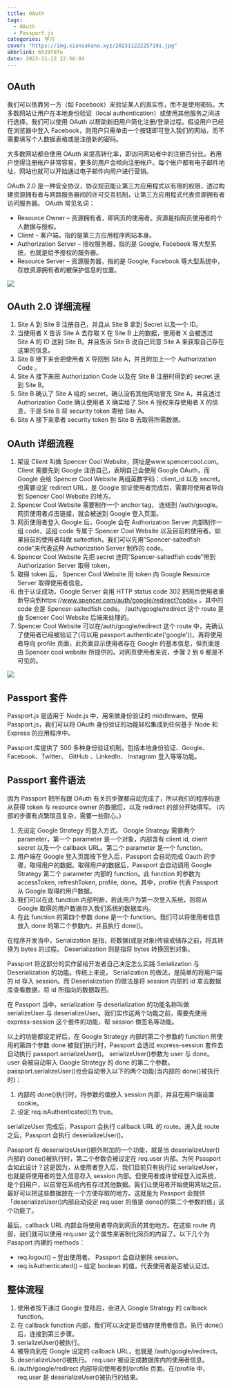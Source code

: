 ```yaml
---
title: OAuth
tags:
  - OAuth
  - Passport.js
categories: 学习
cover: "https://img.xiansakana.xyz/202311222257191.jpg"
abbrlink: 6529f8fe
date: 2023-11-22 22:58:04
---
```


## OAuth

我们可以依靠另一方（如 Facebook）来验证某人的真实性，而不是使用密码。大多数网站让用户在本地身份验证（local authentication）或使用其他服务之间进行选择。我们可以使用 OAuth 以帮助新旧用户简化注册/登录过程。假设用户已经在浏览器中登入 Facebook，则用户只需单击一个按钮即可登入我们的网站，而不需要填写个人数据表格或是注册新的密码。

大多数网站都会使用 OAuth 来提高转化率，即访问网站者中的注册百分比。若用户觉得注册帐户非常容易，更多的用户会倾向注册帐户。每个帐户都有电子邮件地址，网站也就可以开始通过电子邮件向用户进行营销。

OAuth 2.0 是一种安全协议，协议规范能让第三方应用程式以有限的权限，透过构建资源拥有者与网路服务器间的许可交互机制，让第三方应用程式代表资源拥有者访问服务器。 OAuth 常见名词：

- Resource Owner – 资源拥有者，即网页的使用者。资源是指网页使用者的个人数据与授权。
- Client – 客户端，指的是第三方应用程序网站本身。
- Authorization Server – 授权服务器，指的是 Google, Facebook 等大型系统，也就是给予授权的服务器。
- Resource Server – 资源服务器，指的是 Google, Facebook 等大型系统中，存放资源拥有者的被保护信息的位置。

![](https://img.xiansakana.xyz/202311201924672.png)

## OAuth 2.0 详细流程

1. Site A 到 Site B 注册自己，并且从 Site B 拿到 Secret 以及一个 ID。
2. 当使用者 X 告诉 Site A 去存取 X 在 Site B 上的数据，使用者 X 会被透过 Site A 的 ID 送到 Site B，并且告诉 Site B 说自己同意 Site A 来获取自己存在这里的信息。
3. Site B 接下来会把使用者 X 导回到 Site A，并且附加上一个 Authorization Code 。
4. Site A 接下来把 Authorization Code 以及在 Site B 注册时得到的 secret 送到 Site B。
5. Site B 确认了 Site A 给的 secret，确认没有其他网站冒充 Site A，并且透过 Authorization Code 确认使用者 X 确实给了 Site A 授权来存使用者 X 的信息，于是 Site B 将 security token 寄给 Site A。
6. Site A 接下来拿者 security token 到 Site B 去取得所需数据。

## OAuth 详细流程

1. 架设 Client 叫做 Spencer Cool Website，网址是www.spencercool.com。 Client 需要先到 Google 注册自己，表明自己会使用 Google OAuth，而 Google 会给 Spencer Cool Website 两组英数字码：client_id 以及 secret。也需要设定 redirect URL，是 Google 验证使用者完成后，需要将使用者导向到 Spencer Cool Website 的地方。
2. Spencer Cool Website 需要制作一个 anchor tag， 连结到 /auth/google。网页使用者点击链接，就会被送到 Google 登入页面。
3. 网页使用者登入 Google 后，Google 会在 Authorization Server 内部制作一组 code，这组 code 专属于 Spencer Cool Website 以及目前的使用者。如果目前的使用者叫做 saltedfish，我们可以先用”Spencer-saltedfish code”来代表这种 Authorization Server 制作的 code。
4. Spencer Cool Website 先把 secret 连同”Spencer-saltedfish code”带到 Authorization Server 取得 token。
5. 取得 token 后， Spencer Cool Website 用 token 向 Google Resource Server 取得使用者信息。
6. 由于认证成功，Google Server 会用 HTTP status code 302 把网页使用者重新导向到https://www.spencer.com/auth/google/redirect?code= 。其中的 code 会是 Spencer-saltedfish code。 /auth/google/redirect 这个 route 是由 Spencer Cool Website 后端来处理的。
7. Spencer Cool Website 可以在/auth/google/redirect 这个 route 中，先确认了使用者已经被验证了(可以用 passport.authenticate('google'))，再将使用者导向 profile 页面，此页面显示使用者存在 Google 的基本信息，但页面是由 Spencer cool website 所提供的。对网页使用者来说，步骤 2 到 6 都是不可见的。

![](https://img.xiansakana.xyz/202311201938540.png)

## Passport 套件

Passport.js 是适用于 Node.js 中，用来做身份验证的 middleware。使用 Passport.js，我们可以将 OAuth 身份验证的功能轻松集成到任何基于 Node 和 Express 的应用程序中。

Passport 库提供了 500 多种身份验证机制，包括本地身份验证、Google、Facebook、Twitter、 GitHub 、LinkedIn、 Instagram 登入等等功能。

## Passport 套件语法

因为 Passport 把所有跟 OAuth 有关的步骤都自动完成了，所以我们的程序码是从获得 token 与 resource owner 的数据后，以及 redirect 的部分开始撰写。 (内部的步骤有点繁琐且复杂，需要一些耐心。)

1. 先设定 Google Strategy 的登入方式。 Google Strategy 需要两个 parameter，第一个 parameter 是一个对象，内部含有 client id, client secret 以及一个 callback URL。第二个 parameter 是一个 function。
2. 用户端在 Google 登入页面按下登入后，Passport 会自动完成 Oauth 的步骤，取得用户的数据。取得用户的数据后，Passport 会自动调用 Google Strategy 第二个 parameter 内部的 function。此 function 的参数为 accessToken, refreshToken, profile, done。其中，profile 代表 Passport 从 Google 取得的用户数据。
3. 我们可以在此 function 内部判断，若此用户为第一次登入系统，则将从 Google 取得的用户数据存入我们系统的数据库内。
4. 在此 function 的第四个参数 done 是一个 function。我们可以将使用者信息放入 done 的第二个参数内，并且执行 done()。

在程序开发当中，Serialization 是指，将数据(或是对象)传输或储存之前，将其转换为 bytes 的过程。 Deserialization 则是指将 bytes 转换回到对象。

Passport 将这部分的实作留给开发者自己决定怎么实践 Serialization 与 Deserialization 的功能。传统上来说， Serialization 的做法，是简单的将用户端的 id 存入 session。而 Deserialization 的做法是将 session 内部的 id 拿去数据库查看数据，将 id 所指向的数据取回。

在 Passport 当中，serialization 与 deserialization 的功能名称叫做 serializeUser 与 deserializeUser。我们实作这两个功能之前，需要先使用 express-session 这个套件的功能，帮 session 做签名等功能。

以上的功能都设定好后，在 Google Strategy 内部的第二个参数的 function 所使用的第四个参数 done 被我们执行时，Passport 会透过 express-session 套件去自动执行 passport.serializeUser()。 serializeUser()参数为 user 与 done。 user 会被自动带入 Google Strategy 的 done 的第二个参数。 passport.serializeUser()也会自动带入以下的两个功能(当内部的 done()被执行时)：

1. 内部的 done()执行时，将参数的值放入 session 内部，并且在用户端设置 cookie。
2. 设定 req.isAuthenticated()为 true。

serializeUser 完成后，Passport 会执行 callback URL 的 route。进入此 route 之后，Passport 会执行 deserializeUser()。

Passport 在 deserializeUser()额外附加的一个功能，就是当 deserializeUser()内部的 done()被执行时，第二个参数会被设定在 req.user 内部。为何 Passport 会如此设计？这是因为，从使用者登入后，我们目前只有执行过 serializeUser，也就是将使用者的登入信息存入 session 内部。但使用者或许曾经登入过系统，是个旧用户，以前曾在系统内有存过其他数据。我们让使用者开始使用网站之前，最好可以把这些数据放在一个方便存取的地方。这就是为 Passport 会提供「deserializeUser()内部自动设定 req.user 的值是 done()的第二个参数的值」这个功能了。

最后，callback URL 内部会将使用者导向到网页的其他地方。在这些 route 内部，我们就可以使用 req.user 这个属性来客制化网页的内容了。以下几个为 Passport 内建的 methods：

- req.logout() – 登出使用者。 Passport 会自动删除 session。
- req.isAuthenticated() – 给定 boolean 的值，代表使用者是否被认证过。

## 整体流程

1. 使用者按下通过 Google 登陆后，会进入 Google Strategy 的 callback function。
2. 在 callback function 内部，我们可以决定是否储存使用者信息。执行 done()后，连接到第三步骤。
3. serializeUser()被执行。
4. 被导向到在 Google 设定的 callback URL，也就是 /auth/google/redirect。
5. deserializeUser()被执行。 req.user 被设定成数据库内的使用者信息。
6. /auth/google/redirect 内部导向使用者到/profile 页面。在/profile 中，req.user 是 deserializeUser()被执行的结果。
